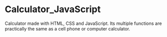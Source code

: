# Calculator_JavaScript
Calculator made with HTML, CSS and JavaScript. Its multiple functions are practically the same as a cell phone or computer calculator.
